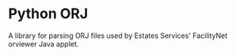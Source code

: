 Python ORJ
==========

A library for parsing ORJ files used by Estates Services' FacilityNet orviewer
Java applet.
